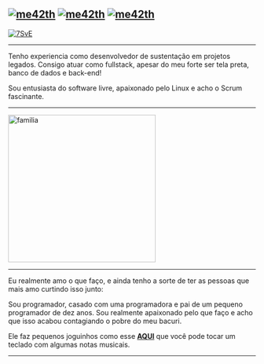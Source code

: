 [![me42th](https://img.shields.io/badge/DEV-PHP-green)](https://github.com/me42th?tab=repositories) [![me42th](https://img.shields.io/badge/DEV-LARAVEL-green)](https://github.com/me42th?tab=repositories) [![me42th](https://img.shields.io/badge/LINKEDIN-green)](https://www.linkedin.com/in/me42th/)  
---------------------------------------------------------

[![7SvE](https://user-images.githubusercontent.com/26856017/89372195-e2c4d400-d6bb-11ea-8dd9-1af0a7bc1e74.gif)](https://www.youtube.com/watch?v=5qap5aO4i9A)

--------------------------------------------------------

Tenho experiencia como desenvolvedor de sustentação em projetos legados. Consigo atuar como fullstack, apesar do meu forte ser tela preta, banco de dados e back-end!

Sou entusiasta do software livre, apaixonado pelo Linux e acho o Scrum fascinante.

--------------------------------------------------------

<img src="https://user-images.githubusercontent.com/26856017/94344142-a21a7480-fff3-11ea-9195-dd83918c2361.jpg" alt="familia" width="300"/>

---------------------------------------------------------

Eu realmente amo o que faço, e ainda tenho a sorte de ter as pessoas que mais amo curtindo isso junto:

Sou programador, casado com uma programadora e pai de um pequeno programador de dez anos. Sou realmente apaixonado pelo que faço e acho que isso acabou contagiando o pobre do meu bacuri. 

Ele faz pequenos joguinhos como esse **[AQUI](https://scratch.mit.edu/projects/422721105/fullscreen/)** que você pode tocar um teclado com algumas notas musicais. 

---------------------------------------------------------
